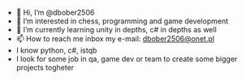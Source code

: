 - 👋 Hi, I’m @dbober2506
- 👀 I’m interested in chess, programming and game development
- 🌱 I’m currently learning unity in depths, c# in depths as well
- 📫 How to reach me inbox my e-mail: dbober2506@onet.pl
- I know python, c#, istqb
- I look for some job in qa, game dev or team to create some bigger projects togheter

<!---
dbober2506/dbober2506 is a ✨ special ✨ repository because its `README.md` (this file) appears on your GitHub profile.
You can click the Preview link to take a look at your changes.
--->
